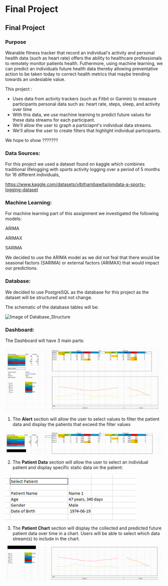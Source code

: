 # **Final Project**

## **Final Project**

### **Purpose**

Wearable fitness tracker that record an individual's activity and personal health data (such as heart rate) offers the ability to healthcare professionals to remotely monitor patients health. Futhermore, using machine learning, we can predict an individuals future health data thereby allowing preventative action to be taken today to correct health metrics that maybe trending towards an undesiable value.

This project :

- Uses data from activity trackers (such as Fitbit or Garmin) to measure participants personal data such as: heart rate, steps, sleep, and activity over time
- With this data, we use machine learning to predict future values for these data streams for each participant.
- We'll allow the user to graph a particiapnt's individual data streams.
- We'll allow the user to create filters that highlight individual participants.


We hope to show  ???????


### **Data Sources**:

For this project we used a dataset found on kaggle which combines traditional lifelogging with sports activity logging over a period of 5 months for 16 different individuals,

https://www.kaggle.com/datasets/vlbthambawita/pmdata-a-sports-logging-dataset


### **Machine Learning**:

For machine learning part of this assignment we investigated the following models:

ARIMA

ARIMAX

SARIMA

We decided to use the ARIMA model as we did not feal that there would be seasonal factors (SARIMA) or external factors (ARIMAX) that would impact our predictions.


### **Database**:

We decided to use PostgreSQL as the database for this project as the dataset will be structured and not change.

The schematic of the database tables will be:

![Image of Database_Structure](/Images/Database_Structure.png)


### **Dashboard**:

The Dashboard will have 3 main parts:

![Image of Dashboard_Mockup](/Images/Dashboard_Mockup.png)

1) The **Alert** section will allow the user to select values to filter the patient data and display the patients that exceed the filter values

![Image of Dashboard_Alert](/Images/Dashboard_Alert.png)

2) The **Patient Data** section will allow the user to select an individual patient and display specific static data on the patient:

![Image of Dashboard_Patient_Data](/Images/Dashboard_Patient_Data.png)

3) The **Patient Chart** section will display the collected and predicted future patient data over time in a chart. Users will be able to select which data stream(s) to include in the chart.

![Image of Dashboard_Patient_Chart](/Images/Dashboard_Patient_Chart.png)


